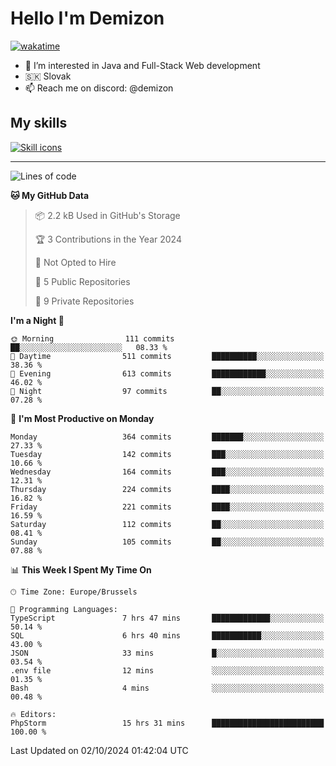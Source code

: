 # Hello I'm Demizon
[![wakatime](https://wakatime.com/badge/user/6ad1949f-d6d7-44f9-9eee-c35e54cc499b.svg)](https://wakatime.com/@6ad1949f-d6d7-44f9-9eee-c35e54cc499b)
- 👀 I’m interested in Java and Full-Stack Web development
- 🇸🇰 Slovak
- 📫 Reach me on discord: @demizon

## My skills
[![Skill icons](https://skillicons.dev/icons?i=java,js,ts,html,css,react,nextjs,tailwind,supabase,py,git,docker,linux,mysql,postgres,mongo&theme=dark)](https://github.com/Demizon3433)

---

<!--START_SECTION:waka-->
![Lines of code](https://img.shields.io/badge/From%20Hello%20World%20I%27ve%20Written-388.6%20thousand%20lines%20of%20code-blue)

**🐱 My GitHub Data** 

> 📦 2.2 kB Used in GitHub's Storage 
 > 
> 🏆 3 Contributions in the Year 2024
 > 
> 🚫 Not Opted to Hire
 > 
> 📜 5 Public Repositories 
 > 
> 🔑 9 Private Repositories 
 > 
**I'm a Night 🦉** 

```text
🌞 Morning                111 commits         ██░░░░░░░░░░░░░░░░░░░░░░░   08.33 % 
🌆 Daytime                511 commits         ██████████░░░░░░░░░░░░░░░   38.36 % 
🌃 Evening                613 commits         ████████████░░░░░░░░░░░░░   46.02 % 
🌙 Night                  97 commits          ██░░░░░░░░░░░░░░░░░░░░░░░   07.28 % 
```
📅 **I'm Most Productive on Monday** 

```text
Monday                   364 commits         ███████░░░░░░░░░░░░░░░░░░   27.33 % 
Tuesday                  142 commits         ███░░░░░░░░░░░░░░░░░░░░░░   10.66 % 
Wednesday                164 commits         ███░░░░░░░░░░░░░░░░░░░░░░   12.31 % 
Thursday                 224 commits         ████░░░░░░░░░░░░░░░░░░░░░   16.82 % 
Friday                   221 commits         ████░░░░░░░░░░░░░░░░░░░░░   16.59 % 
Saturday                 112 commits         ██░░░░░░░░░░░░░░░░░░░░░░░   08.41 % 
Sunday                   105 commits         ██░░░░░░░░░░░░░░░░░░░░░░░   07.88 % 
```


📊 **This Week I Spent My Time On** 

```text
🕑︎ Time Zone: Europe/Brussels

💬 Programming Languages: 
TypeScript               7 hrs 47 mins       █████████████░░░░░░░░░░░░   50.14 % 
SQL                      6 hrs 40 mins       ███████████░░░░░░░░░░░░░░   43.00 % 
JSON                     33 mins             █░░░░░░░░░░░░░░░░░░░░░░░░   03.54 % 
.env file                12 mins             ░░░░░░░░░░░░░░░░░░░░░░░░░   01.35 % 
Bash                     4 mins              ░░░░░░░░░░░░░░░░░░░░░░░░░   00.48 % 

🔥 Editors: 
PhpStorm                 15 hrs 31 mins      █████████████████████████   100.00 % 
```


 Last Updated on 02/10/2024 01:42:04 UTC
<!--END_SECTION:waka-->
